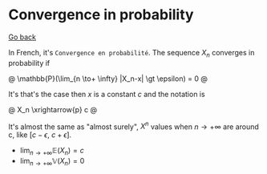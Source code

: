# Convergence in probability

[Go back](..#convergence)

In French, it's `Convergence en probabilité`. The sequence $X_n$ converges in probability if

@
\mathbb{P}(\lim_{n \to+ \infty} |X_n-x| \gt \epsilon) = 0
@

It's that's the case then $x$ is a constant $c$ and the notation is

@
X_n \xrightarrow{p} c
@

It's almost the same as "almost surely", $X^n$ values when $n \to+ \infty$ are around c, like $[c-\epsilon,\ c+\epsilon]$.

* $\lim_{n \to+ \infty} \mathbb{E}(X_n) = c$
* $\lim_{n \to+ \infty} \mathbb{V}(X_n) = 0$